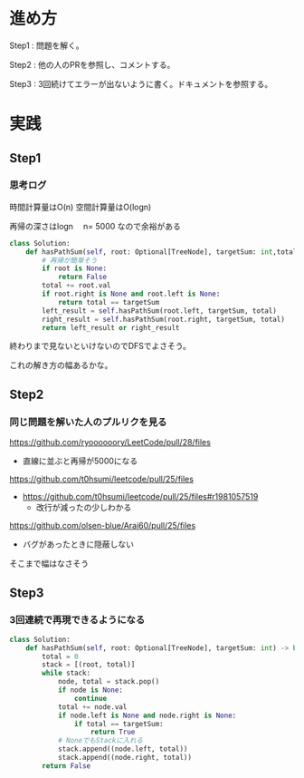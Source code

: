 # 進め方

Step1 : 問題を解く。

Step2 : 他の人のPRを参照し、コメントする。

Step3 : 3回続けてエラーが出ないように書く。ドキュメントを参照する。

# 実践

## Step1

### 思考ログ

時間計算量はO(n) 空間計算量はO(logn)

再帰の深さはlogn　 n= 5000 なので余裕がある

```python
class Solution:
    def hasPathSum(self, root: Optional[TreeNode], targetSum: int,total: int=0) -> bool:
        # 再帰が簡単そう
        if root is None:
            return False
        total += root.val
        if root.right is None and root.left is None:
            return total == targetSum
        left_result = self.hasPathSum(root.left, targetSum, total)
        right_result = self.hasPathSum(root.right, targetSum, total)
        return left_result or right_result
```

終わりまで見ないといけないのでDFSでよさそう。

これの解き方の幅あるかな。

## Step2

### 同じ問題を解いた人のプルリクを見る

https://github.com/ryoooooory/LeetCode/pull/28/files

- 直線に並ぶと再帰が5000になる

https://github.com/t0hsumi/leetcode/pull/25/files

- https://github.com/t0hsumi/leetcode/pull/25/files#r1981057519
    - 改行が減ったの少しわかる

https://github.com/olsen-blue/Arai60/pull/25/files

- バグがあったときに隠蔽しない

そこまで幅はなさそう

## Step3

### 3回連続で再現できるようになる
```python
class Solution:
    def hasPathSum(self, root: Optional[TreeNode], targetSum: int) -> bool:
        total = 0
        stack = [(root, total)]
        while stack:
            node, total = stack.pop()
            if node is None:
                continue
            total += node.val
            if node.left is None and node.right is None:
                if total == targetSum:
                    return True
            # NoneでもStackに入れる
            stack.append((node.left, total))
            stack.append((node.right, total))
        return False
```
